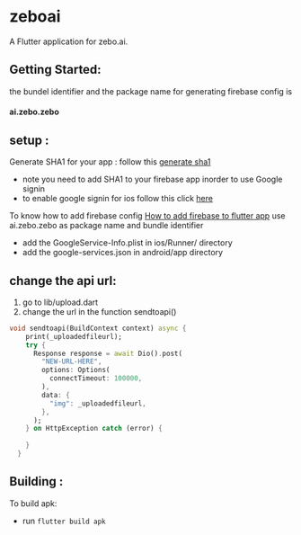 # zeboai

A  Flutter application for zebo.ai.

## Getting Started:

the bundel identifier and the package name for generating firebase config is
#### ai.zebo.zebo

## setup :

Generate SHA1 for your app : follow this [generate sha1](https://stackoverflow.com/questions/27609442/how-to-get-the-sha-1-fingerprint-certificate-in-android-studio-for-debug-mode#34223470)
* note you need to add SHA1 to your firebase app inorder to use Google signin
* to enable google signin for ios follow this click [here](https://firebase.google.com/docs/auth/ios/firebaseui#google)



To know how to add firebase config [How to add firebase to flutter app](https://firebase.google.com/docs/flutter/setup)
use ai.zebo.zebo as package name and bundle identifier



* add the GoogleService-Info.plist in ios/Runner/ directory
* add the google-services.json in android/app directory

## change the api url:

1. go to lib/upload.dart
2. change the url in the function sendtoapi()

```Dart
void sendtoapi(BuildContext context) async {
    print(_uploadedfileurl);
    try {
      Response response = await Dio().post(
        "NEW-URL-HERE", 
        options: Options(
          connectTimeout: 100000,
        ),
        data: {
          "img": _uploadedfileurl,
        },
      );
    } on HttpException catch (error) {
      
    }
  }
```

## Building :
To build apk:
* run `flutter build apk`









